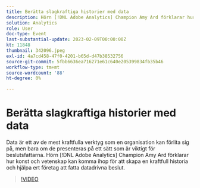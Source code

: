 ```yaml
---
title: Berätta slagkraftiga historier med data
description: Hörn [!DNL Adobe Analytics] Champion Amy Ard förklarar hur konst och vetenskap kan komma ihop för att skapa en kraftfull historia och hjälpa ert företag att fatta datadrivna beslut.
solution: Analytics
role: User
doc-type: Event
last-substantial-update: 2023-02-09T00:00:00Z
kt: 11848
thumbnail: 342096.jpeg
exl-id: 4a7cd458-47f0-4201-b65d-d47b38532756
source-git-commit: 5fbb6636ea716271e61c640e205399834fb35b46
workflow-type: tm+mt
source-wordcount: '88'
ht-degree: 0%

---
```


# Berätta slagkraftiga historier med data

Data är ett av de mest kraftfulla verktyg som en organisation kan förlita sig på, men bara om de presenteras på ett sätt som är viktigt för beslutsfattarna. Hörn [!DNL Adobe Analytics] Champion Amy Ard förklarar hur konst och vetenskap kan komma ihop för att skapa en kraftfull historia och hjälpa ert företag att fatta datadrivna beslut.

>[!VIDEO](https://video.tv.adobe.com/v/342096/?quality=12&learn=on)
